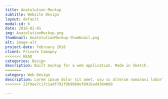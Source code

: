 ```yaml
---
title: Anatolution Mockup
subtitle: Website Design
layout: default
modal-id: 6
date: 2016-02-01
img: AnatolutionMockup.png
thumbnail: AnatolutionMockup-thumbnail.png
alt: image-alt
project-date: February 2016
client: Private Comapny
<<<<<<< HEAD
categories: Design
description: Built mockup for a web application. Made in Sketch.
=======
category: Web Design
description: Lorem ipsum dolor sit amet, usu cu alterum nominavi lobortis. At duo novum diceret. Tantas apeirian vix et, usu sanctus postulant inciderint ut, populo diceret necessitatibus in vim. Cu eum dicam feugiat noluisse.
>>>>>>> 22f9ee7c17c1adf792f9b9069ef8916ad4384060

---
```

